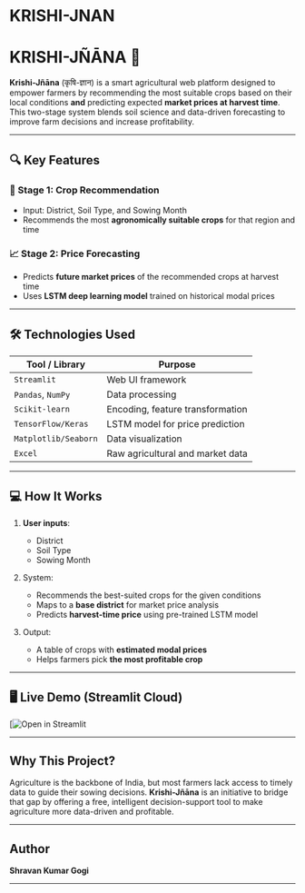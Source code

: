 # KRISHI-JNAN

# KRISHI-JÑĀNA 🌾

**Krishi-Jñāna** (कृषि-ज्ञान) is a smart agricultural web platform designed to empower farmers by recommending the most suitable crops based on their local conditions **and** predicting expected **market prices at harvest time**. This two-stage system blends soil science and data-driven forecasting to improve farm decisions and increase profitability.


---

## 🔍 Key Features

### 🌱 Stage 1: Crop Recommendation
- Input: District, Soil Type, and Sowing Month
- Recommends the most **agronomically suitable crops** for that region and time

### 📈 Stage 2: Price Forecasting
- Predicts **future market prices** of the recommended crops at harvest time
- Uses **LSTM deep learning model** trained on historical modal prices

---

## 🛠️ Technologies Used

| Tool / Library     | Purpose                          |
|--------------------|----------------------------------|
| `Streamlit`        | Web UI framework                 |
| `Pandas`, `NumPy`  | Data processing                  |
| `Scikit-learn`     | Encoding, feature transformation |
| `TensorFlow/Keras` | LSTM model for price prediction  |
| `Matplotlib/Seaborn`| Data visualization              |
| `Excel`            | Raw agricultural and market data |

---

## 💻 How It Works

1. **User inputs**:
   - District
   - Soil Type
   - Sowing Month

2. System:
   - Recommends the best-suited crops for the given conditions
   - Maps to a **base district** for market price analysis
   - Predicts **harvest-time price** using pre-trained LSTM model

3. Output:
   - A table of crops with **estimated modal prices**
   - Helps farmers pick **the most profitable crop**

---

## 🖥️ Live Demo (Streamlit Cloud)

[![Open in Streamlit](https://krishi-jnan-ny9cqkayjob9v7xjlb2nks.streamlit.app)



---

##  Why This Project?

Agriculture is the backbone of India, but most farmers lack access to timely data to guide their sowing decisions. **Krishi-Jñāna** is an initiative to bridge that gap by offering a free, intelligent decision-support tool to make agriculture more data-driven and profitable.

---

##  Author

**Shravan Kumar Gogi**

---


